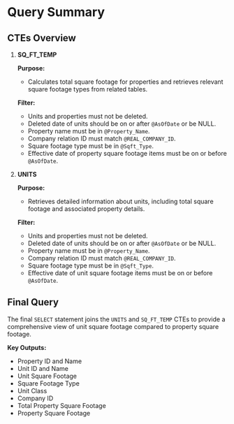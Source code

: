 # Query Summary

## CTEs Overview

1. **SQ_FT_TEMP**

   **Purpose:** 
   - Calculates total square footage for properties and retrieves relevant square footage types from related tables.

   **Filter:**
   - Units and properties must not be deleted.
   - Deleted date of units should be on or after `@AsOfDate` or be NULL.
   - Property name must be in `@Property_Name`.
   - Company relation ID must match `@REAL_COMPANY_ID`.
   - Square footage type must be in `@Sqft_Type`.
   - Effective date of property square footage items must be on or before `@AsOfDate`.

2. **UNITS**

   **Purpose:**
   - Retrieves detailed information about units, including total square footage and associated property details.

   **Filter:**
   - Units and properties must not be deleted.
   - Deleted date of units should be on or after `@AsOfDate` or be NULL.
   - Property name must be in `@Property_Name`.
   - Company relation ID must match `@REAL_COMPANY_ID`.
   - Square footage type must be in `@Sqft_Type`.
   - Effective date of unit square footage items must be on or before `@AsOfDate`.

## Final Query

The final `SELECT` statement joins the `UNITS` and `SQ_FT_TEMP` CTEs to provide a comprehensive view of unit square footage compared to property square footage.

**Key Outputs:**
- Property ID and Name
- Unit ID and Name
- Unit Square Footage
- Square Footage Type
- Unit Class
- Company ID
- Total Property Square Footage
- Property Square Footage
